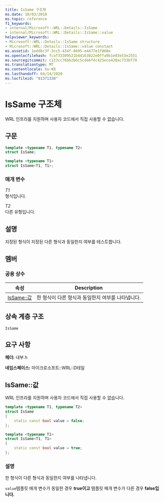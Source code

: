 ```yaml
---
title: IsSame 구조체
ms.date: 10/03/2018
ms.topic: reference
f1_keywords:
- internal/Microsoft::WRL::Details::IsSame
- internal/Microsoft::WRL::Details::IsSame::value
helpviewer_keywords:
- Microsoft::WRL::Details::IsSame structure
- Microsoft::WRL::Details::IsSame::value constant
ms.assetid: 1eddbc3f-3cc5-434f-8495-e4477e1f868e
ms.openlocfilehash: fcaf33309521b44163022e0ffa9b1e03e53e2551
ms.sourcegitcommit: c123cc76bb2b6c5cde6f4c425ece420ac733bf70
ms.translationtype: MT
ms.contentlocale: ko-KR
ms.lasthandoff: 04/14/2020
ms.locfileid: "81371338"
---
```

# <a name="issame-structure"></a>IsSame 구조체

WRL 인프라를 지원하며 사용자 코드에서 직접 사용할 수 없습니다.

## <a name="syntax"></a>구문

```cpp
template <typename T1, typename T2>
struct IsSame;

template <typename T1>
struct IsSame<T1, T1>;
```

### <a name="parameters"></a>매개 변수

*T1*<br/>
형식입니다.

*T2*<br/>
다른 유형입니다.

## <a name="remarks"></a>설명

지정된 형식이 지정된 다른 형식과 동일한지 여부를 테스트합니다.

## <a name="members"></a>멤버

### <a name="public-constants"></a>공용 상수

속성                    | Description
----------------------- | --------------------------------------------------
[IsSame::값](#value) | 한 형식이 다른 형식과 동일한지 여부를 나타냅니다.

## <a name="inheritance-hierarchy"></a>상속 계층 구조

`IsSame`

## <a name="requirements"></a>요구 사항

**헤더:** 내부.h

**네임스페이스:** 마이크로소프트::WRL::D테일

## <a name="issamevalue"></a><a name="value"></a>IsSame::값

WRL 인프라를 지원하며 사용자 코드에서 직접 사용할 수 없습니다.

```cpp
template <typename T1, typename T2>
struct IsSame
{
    static const bool value = false;
};

template <typename T1>
struct IsSame<T1, T1>
{
    static const bool value = true;
};
```

### <a name="remarks"></a>설명

한 형식이 다른 형식과 동일한지 여부를 나타냅니다.

`value`템플릿 매개 변수가 동일한 경우 **true이고** 템플릿 매개 변수가 다른 경우 **false입니다.**
